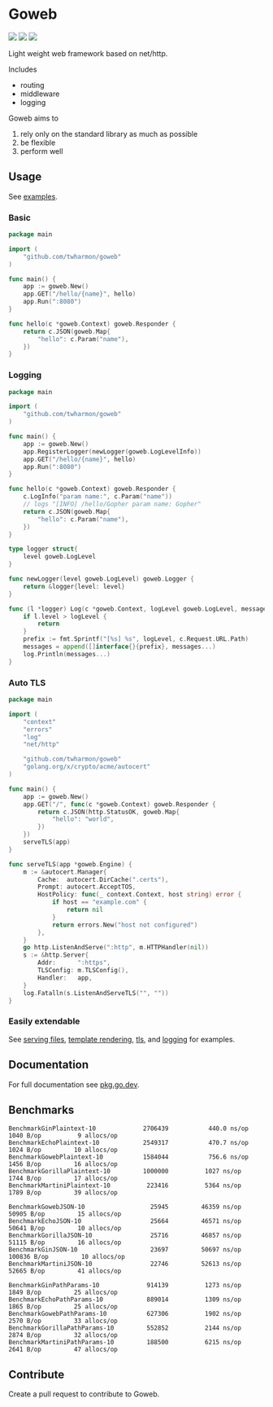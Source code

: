 # Goweb

![](https://github.com/twharmon/goweb/workflows/Test/badge.svg) [![](https://goreportcard.com/badge/github.com/twharmon/goweb)](https://goreportcard.com/report/github.com/twharmon/goweb) [![](https://gocover.io/_badge/github.com/twharmon/goweb)](https://gocover.io/github.com/twharmon/goweb)

Light weight web framework based on net/http.

Includes
- routing
- middleware
- logging

Goweb aims to
1. rely only on the standard library as much as possible
2. be flexible
3. perform well

## Usage
See [examples](https://github.com/twharmon/goweb/tree/master/examples).

### Basic
```go
package main

import (
	"github.com/twharmon/goweb"
)

func main() {
    app := goweb.New()
    app.GET("/hello/{name}", hello)
    app.Run(":8080")
}

func hello(c *goweb.Context) goweb.Responder {
    return c.JSON(goweb.Map{
        "hello": c.Param("name"),
    })
}
```

### Logging
```go
package main

import (
	"github.com/twharmon/goweb"
)

func main() {
    app := goweb.New()
	app.RegisterLogger(newLogger(goweb.LogLevelInfo))
    app.GET("/hello/{name}", hello)
    app.Run(":8080")
}

func hello(c *goweb.Context) goweb.Responder {
    c.LogInfo("param name:", c.Param("name"))
    // logs "[INFO] /hello/Gopher param name: Gopher"
    return c.JSON(goweb.Map{
        "hello": c.Param("name"),
    })
}

type logger struct{
	level goweb.LogLevel
}

func newLogger(level goweb.LogLevel) goweb.Logger {
	return &logger{level: level}
}

func (l *logger) Log(c *goweb.Context, logLevel goweb.LogLevel, messages ...interface{}) {
	if l.level > logLevel {
		return
	}
	prefix := fmt.Sprintf("[%s] %s", logLevel, c.Request.URL.Path)
	messages = append([]interface{}{prefix}, messages...)
	log.Println(messages...)
}
```

### Auto TLS
```go
package main

import (
	"context"
	"errors"
	"log"
	"net/http"

	"github.com/twharmon/goweb"
	"golang.org/x/crypto/acme/autocert"
)

func main() {
	app := goweb.New()
	app.GET("/", func(c *goweb.Context) goweb.Responder {
		return c.JSON(http.StatusOK, goweb.Map{
			"hello": "world",
		})
	})
	serveTLS(app)
}

func serveTLS(app *goweb.Engine) {
	m := &autocert.Manager{
		Cache:  autocert.DirCache(".certs"),
		Prompt: autocert.AcceptTOS,
		HostPolicy: func(_ context.Context, host string) error {
			if host == "example.com" {
				return nil
			}
			return errors.New("host not configured")
		},
	}
	go http.ListenAndServe(":http", m.HTTPHandler(nil))
	s := &http.Server{
		Addr:      ":https",
		TLSConfig: m.TLSConfig(),
		Handler:   app,
	}
	log.Fatalln(s.ListenAndServeTLS("", ""))
}
```

### Easily extendable
See [serving files](https://github.com/twharmon/goweb/tree/master/examples/files), [template rendering](https://github.com/twharmon/goweb/tree/master/examples/templates), [tls](https://github.com/twharmon/goweb/tree/master/examples/tls), and [logging](https://github.com/twharmon/goweb/tree/master/examples/logging) for examples.

## Documentation
For full documentation see [pkg.go.dev](https://pkg.go.dev/github.com/twharmon/goweb).

## Benchmarks
```
BenchmarkGinPlaintext-10         	 2706439	       440.0 ns/op	    1040 B/op	       9 allocs/op
BenchmarkEchoPlaintext-10        	 2549317	       470.7 ns/op	    1024 B/op	      10 allocs/op
BenchmarkGowebPlaintext-10       	 1584044	       756.6 ns/op	    1456 B/op	      16 allocs/op
BenchmarkGorillaPlaintext-10     	 1000000	      1027 ns/op	    1744 B/op	      17 allocs/op
BenchmarkMartiniPlaintext-10     	  223416	      5364 ns/op	    1789 B/op	      39 allocs/op

BenchmarkGowebJSON-10            	   25945	     46359 ns/op	   50905 B/op	      15 allocs/op
BenchmarkEchoJSON-10             	   25664	     46571 ns/op	   50641 B/op	      10 allocs/op
BenchmarkGorillaJSON-10          	   25716	     46857 ns/op	   51115 B/op	      16 allocs/op
BenchmarkGinJSON-10              	   23697	     50697 ns/op	  100836 B/op	      10 allocs/op
BenchmarkMartiniJSON-10          	   22746	     52613 ns/op	   52665 B/op	      41 allocs/op

BenchmarkGinPathParams-10        	  914139	      1273 ns/op	    1849 B/op	      25 allocs/op
BenchmarkEchoPathParams-10       	  889014	      1309 ns/op	    1865 B/op	      25 allocs/op
BenchmarkGowebPathParams-10      	  627306	      1902 ns/op	    2570 B/op	      33 allocs/op
BenchmarkGorillaPathParams-10    	  552852	      2144 ns/op	    2874 B/op	      32 allocs/op
BenchmarkMartiniPathParams-10    	  188500	      6215 ns/op	    2641 B/op	      47 allocs/op
```

## Contribute
Create a pull request to contribute to Goweb.
